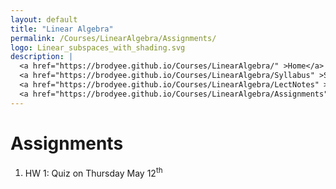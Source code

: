 ```yaml
---
layout: default
title: "Linear Algebra"
permalink: /Courses/LinearAlgebra/Assignments/
logo: Linear_subspaces_with_shading.svg
description: |
  <a href="https://brodyee.github.io/Courses/LinearAlgebra/" >Home</a> <br />
  <a href="https://brodyee.github.io/Courses/LinearAlgebra/Syllabus" >Syllabus</a> <br />
  <a href="https://brodyee.github.io/Courses/LinearAlgebra/LectNotes" >Lecture Notes</a> <br />
  <a href="https://brodyee.github.io/Courses/LinearAlgebra/Assignments" >Assignments</a>
---
```


# Assignments

1) HW 1: Quiz on Thursday May 12<sup>th</sup>
